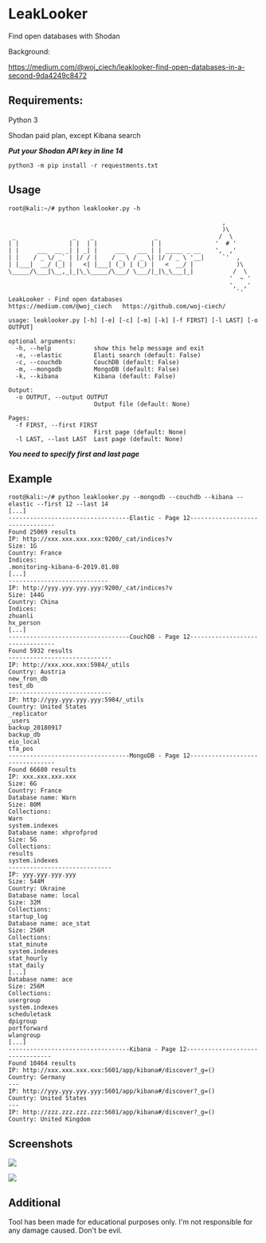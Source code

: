 # LeakLooker
Find open databases with Shodan

Background:

https://medium.com/@woj_ciech/leaklooker-find-open-databases-in-a-second-9da4249c8472

## Requirements:
Python 3

Shodan paid plan, except Kibana search

***Put your Shodan API key in line 14***
```
python3 -m pip install -r requestments.txt
```

## Usage
```
root@kali:~/# python leaklooker.py -h

                                                            ,
                                                            )\
 _                _    _                 _                 /  \
| |              | |  | |               | |               '  # '
| |     ___  __ _| | _| |     ___   ___ | | _____ _ __    ',  ,'
| |    / _ \/ _` | |/ / |    / _ \ / _ \| |/ / _ \ '__|     `'  ,
| |___|  __/ (_| |   <| |___| (_) | (_) |   <  __/ |            )\
\_____/\___|\__,_|_|\_\_____/\___/ \___/|_|\_\___|_|           /  \
                                                              '  ~ '
                                                              ',  ,'
                                                                `'
LeakLooker - Find open databases
https://medium.com/@woj_ciech   https://github.com/woj-ciech/

usage: leaklooker.py [-h] [-e] [-c] [-m] [-k] [-f FIRST] [-l LAST] [-o OUTPUT]

optional arguments:
  -h, --help            show this help message and exit
  -e, --elastic         Elasti search (default: False)
  -c, --couchdb         CouchDB (default: False)
  -m, --mongodb         MongoDB (default: False)
  -k, --kibana          Kibana (default: False)

Output:
  -o OUTPUT, --output OUTPUT
                        Output file (default: None)

Pages:
  -f FIRST, --first FIRST
                        First page (default: None)
  -l LAST, --last LAST  Last page (default: None)
```

***You need to specify first and last page***

## Example
```
root@kali:~/# python leaklooker.py --mongodb --couchdb --kibana --elastic --first 12 --last 14
[...]
----------------------------------Elastic - Page 12--------------------------------
Found 25069 results
IP: http://xxx.xxx.xxx.xxx:9200/_cat/indices?v
Size: 1G
Country: France
Indices:
.monitoring-kibana-6-2019.01.08
[...]
----------------------------
IP: http://yyy.yyy.yyy.yyy:9200/_cat/indices?v
Size: 144G
Country: China
Indices:
zhuanli
hx_person
[...]
----------------------------------CouchDB - Page 12--------------------------------
Found 5932 results
-----------------------------
IP: http://xxx.xxx.xxx:5984/_utils
Country: Austria
new_fron_db
test_db
-----------------------------
IP: http://yyy.yyy.yyy.yyy:5984/_utils
Country: United States
_replicator
_users
backup_20180917
backup_db
eio_local
tfa_pos
----------------------------------MongoDB - Page 12--------------------------------
Found 66680 results
IP: xxx.xxx.xxx.xxx
Size: 6G
Country: France
Database name: Warn
Size: 80M
Collections:
Warn
system.indexes
Database name: xhprofprod
Size: 5G
Collections:
results
system.indexes
-----------------------------
IP: yyy.yyy.yyy.yyy
Size: 544M
Country: Ukraine
Database name: local
Size: 32M
Collections:
startup_log
Database name: ace_stat
Size: 256M
Collections:
stat_minute
system.indexes
stat_hourly
stat_daily
[...]
Database name: ace
Size: 256M
Collections:
usergroup
system.indexes
scheduletask
dpigroup
portforward
wlangroup
[...]
----------------------------------Kibana - Page 12--------------------------------
Found 10464 results
IP: http://xxx.xxx.xxx.xxx:5601/app/kibana#/discover?_g=()
Country: Germany
---
IP: http://yyy.yyy.yyy.yyy:5601/app/kibana#/discover?_g=()
Country: United States
---
IP: http://zzz.zzz.zzz.zzz:5601/app/kibana#/discover?_g=()
Country: United Kingdom
```

## Screenshots
![](https://cdn-images-1.medium.com/max/800/1*Fj8DRqY9bpDmftuPK9clUA.png)

![](https://cdn-images-1.medium.com/max/600/1*-s4pZpMIU4ZbdRjuBVxRYg.png)

## Additional
Tool has been made for educational purposes only. I'm not responsible for any damage caused. Don't be evil.
